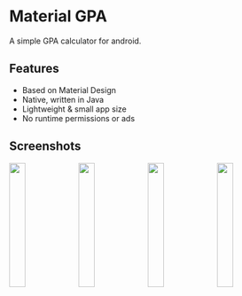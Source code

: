# Material GPA
A simple GPA calculator for android.

## Features
* Based on Material Design
* Native, written in Java
* Lightweight & small app size
* No runtime permissions or ads

## Screenshots
<p>
  <img src="https://user-images.githubusercontent.com/111876286/219944865-3c81fdf3-a84f-40af-95f8-f3afa65781ff.png" width="24%"/>
  <img src="https://user-images.githubusercontent.com/111876286/219944868-7af2d1a5-9bfb-45f5-8878-cc4376113d89.png" width="24%"/>
  <img src="https://user-images.githubusercontent.com/111876286/219944869-e0901b3d-bc48-447e-bd21-f0045c339074.png" width="24%"/>
  <img src="https://user-images.githubusercontent.com/111876286/219944870-a16da707-f365-4ff8-a13b-8bff4881421a.png" width="24%"/>
</p>
